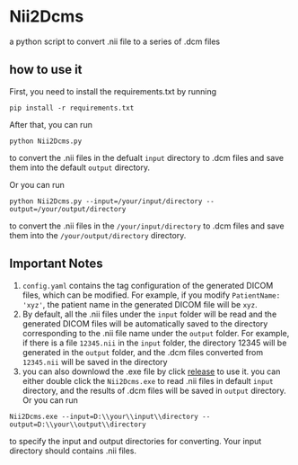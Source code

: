 # Nii2Dcms
a python script to convert .nii file to a series of .dcm files

## how to use it
First, you need to install the requirements.txt by running 
```
pip install -r requirements.txt
```
After that, you can run 
```
python Nii2Dcms.py
```
to convert the .nii files in the defualt `input` directory to .dcm files and save them into the default `output` directory.

Or you can run 
```
python Nii2Dcms.py --input=/your/input/directory --output=/your/output/directory
```
to convert the .nii files in the `/your/input/directory` to .dcm files and save them into the `/your/output/directory` directory.

## Important Notes
1. `config.yaml` contains the tag configuration of the generated DICOM files, which can be modified. For example, if you modify `PatientName: 'xyz'`, the patient name in the generated DICOM file will be `xyz`.
2. By default, all the .nii files under the `input` folder will be read and the generated DICOM files will be automatically saved to the directory corresponding to the .nii file name under the `output` folder.
For example, if there is a file `12345.nii` in the `input` folder, the directory 12345 will be generated in the `output` folder, and the .dcm files converted from `12345.nii` will be saved in the directory
3. you can also downlowd the .exe file by click [release](https://github.com/TreatTrick/Nii2Dcms/releases) to use it. you can either double click the `Nii2Dcms.exe` to read .nii files in default `input` directory, and the results of .dcm files will be saved in `output` directory. Or you can run
```
Nii2Dcms.exe --input=D:\\your\\input\\directory --output=D:\\your\\output\\directory
```
to specify the input and output directories for converting. Your input directory should contains .nii files.
